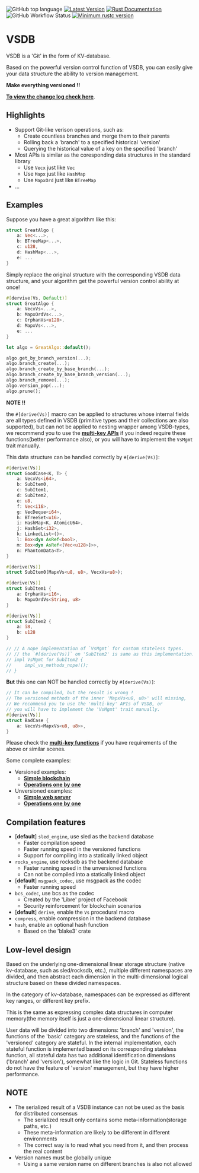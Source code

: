 ![GitHub top language](https://img.shields.io/github/languages/top/rust-util-collections/VSDB)
[![Latest Version](https://img.shields.io/crates/v/VSDB.svg)](https://crates.io/crates/VSDB)
[![Rust Documentation](https://img.shields.io/badge/api-rustdoc-blue.svg)](https://docs.rs/VSDB)
![GitHub Workflow Status](https://img.shields.io/github/workflow/status/rust-util-collections/VSDB/Rust)
[![Minimum rustc version](https://img.shields.io/badge/rustc-1.60+-lightgray.svg)](https://github.com/rust-random/rand#rust-version-requirements)

# VSDB

VSDB is a 'Git' in the form of KV-database.

Based on the powerful version control function of VSDB, you can easily give your data structure the ability to version management.

**Make everything versioned !!**

[**To view the change log check here**](./documents/change_log.md).

## Highlights

- Support Git-like verison operations, such as:
    - Create countless branches and merge them to their parents
    - Rolling back a 'branch' to a specified historical 'version'
    - Querying the historical value of a key on the specified 'branch'
- Most APIs is similar as the coresponding data structures in the standard library
    - Use `Vecx` just like `Vec`
    - Use `Mapx` just like `HashMap`
    - Use `MapxOrd` just like `BTreeMap`
- ...

## Examples

Suppose you have a great algorithm like this:

```rust
struct GreatAlgo {
    a: Vec<...>,
    b: BTreeMap<...>,
    c: u128,
    d: HashMap<...>,
    e: ...
}
```

Simply replace the original structure with the corresponding VSDB data structure,
and your algorithm get the powerful version control ability at once!

```rust
#[dervive(Vs, Default)]
struct GreatAlgo {
    a: VecxVs<...>,
    b: MapxOrdVs<...>,
    c: OrphanVs<u128>,
    d: MapxVs<...>,
    e: ...
}

let algo = GreatAlgo::default();

algo.get_by_branch_version(...);
algo.branch_create(...);
algo.branch_create_by_base_branch(...);
algo.branch_create_by_base_branch_version(...);
algo.branch_remove(...);
algo.version_pop(...);
algo.prune();
```

**NOTE !!**

the `#[derive(Vs)]` macro can be applied to structures
whose internal fields are all types defined in VSDB
(primitive types and their collections are also supported),
but can not be applied to nesting wrapper among VSDB-types,
we recommend you to use the [**multi-key APIs**](src/versioned_multi_key)
if you indeed require these functions(better performance also),
or you will have to implement the `VsMgmt` trait manually.

This data structure can be handled correctly by `#[derive(Vs)]`:

```rust
#[derive(Vs)]
struct GoodCase<K, T> {
    a: VecxVs<i64>,
    b: SubItem0,
    c: SubItem1,
    d: SubItem2,
    e: u8,
    f: Vec<i16>,
    g: VecDeque<i64>,
    h: BTreeSet<u16>,
    i: HashMap<K, AtomicU64>,
    j: HashSet<i32>,
    k: LinkedList<()>,
    l: Box<dyn AsRef<bool>,
    m: Box<dyn AsRef<[Vec<u128>]>>,
    n: PhantomData<T>,
}

#[derive(Vs)]
struct SubItem0(MapxVs<u8, u8>, VecxVs<u8>);

#[derive(Vs)]
struct SubItem1 {
    a: OrphanVs<i16>,
    b: MapxOrdVs<String, u8>
}

#[derive(Vs)]
struct SubItem2 {
    a: i8,
    b: u128
}

// // A nope implementation of `VsMgmt` for custom stateless types.
// // the `#[derive(Vs)]` on 'SubItem2' is same as this implementation.
// impl VsMgmt for SubItem2 {
//     impl_vs_methods_nope!();
// }
```

**But** this one can NOT be handled correctly by `#[derive(Vs)]`:

```rust
// It can be compiled, but the result is wrong !
// The versioned methods of the inner 'MapxVs<u8, u8>' will missing,
// We recommend you to use the 'multi-key' APIs of VSDB, or
// you will have to implement the 'VsMgmt' trait manually.
#[derive(Vs)]
struct BadCase {
    a: VecxVs<MapxVs<u8, u8>>,
}
```

Please check the [**multi-key functions**](src/versioned_multi_key)
if you have requirements of the above or similar scenes.

Some complete examples:

- Versioned examples:
    - [**Simple blockchain**](examples/blockchain_state.rs)
    - [**Operations one by one**](src/versioned/mapx_raw/test.rs)
- Unversioned examples:
    - [**Simple web server**](examples/web_server.rs)
    - [**Operations one by one**](src/basic/mapx/test.rs)

## Compilation features

- [**default**] `sled_engine`, use sled as the backend database
    - Faster compilation speed
    - Faster running speed in the versioned functions
    - Support for compiling into a statically linked object
- `rocks_engine`, use rocksdb as the backend database
    - Faster running speed in the unversioned functions
    - Can not be compiled into a statically linked object
- [**default**] `msgpack_codec`, use msgpack as the codec
    - Faster running speed
- `bcs_codec`, use bcs as the codec
    - Created by the 'Libre' project of Facebook
    - Security reinforcement for blockchain scenarios
- [**default**] `derive`, enable the `Vs` procedural macro
- `compress`, enable compression in the backend database
- `hash`, enable an optional hash function
    - Based on the 'blake3' crate

## Low-level design

Based on the underlying one-dimensional linear storage structure (native kv-database, such as sled/rocksdb, etc.), multiple different namespaces are divided, and then abstract each dimension in the multi-dimensional logical structure based on these divided namespaces.

In the category of kv-database, namespaces can be expressed as different key ranges, or different key prefix.

This is the same as expressing complex data structures in computer memory(the memory itself is just a one-dimensional linear structure).

User data will be divided into two dimensions: 'branch' and 'version', the functions of the 'basic' category are stateless, and the functions of the 'versioned' category are stateful. In the internal implementation, each stateful function is implemented based on its corresponding stateless function,
all stateful data has two additional identification dimensions ('branch' and 'version'), somewhat like the logic in Git. Stateless functions do not have the feature of 'version' management, but they have higher performance.

## NOTE

- The serialized result of a VSDB instance can not be used as the basis for distributed consensus
  - The serialized result only contains some meta-information(storage paths, etc.)
  - These meta-information are likely to be different in different environments
  - The correct way is to read what you need from it, and then process the real content
- Version names must be globally unique
  - Using a same version name on different branches is also not allowed
